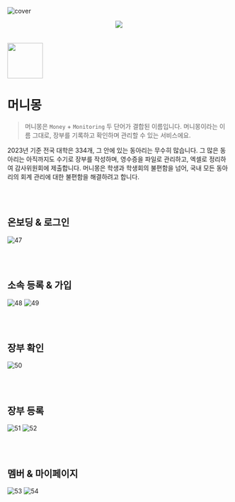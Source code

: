 ![cover](https://github.com/MONEYMONG/Android-Moneymong/assets/64366488/d8d0ddcd-3eae-453d-87d0-b9138353fb71)
<div align="center">
  <a href="https://github.com/MONEYMONG/Android-Moneymong/graphs/contributors">
    <img src="https://contrib.rocks/image?repo=MONEYMONG/Android-Moneymong" />
  </a>
</div>

<br>
</br>

<img style="width:80px;height:80px;" src="https://github.com/MONEYMONG/Android-Moneymong/assets/64366488/f7a089d8-f593-42b8-8f15-406cf061e3d5"/>

# 머니몽
> 머니몽은 `Money` + `Monitoring` 두 단어가 결합된 이름입니다. 머니몽이라는 이름 그대로, 장부를 기록하고 확인하며 관리할 수 있는 서비스에요.

2023년 기준 전국 대학은 334개, 그 안에 있는 동아리는 무수히 많습니다. 그 많은 동아리는 아직까지도 수기로 장부를 작성하며, 영수증을 파일로 관리하고,
엑셀로 정리하여 감사위원회에 제출합니다. 머니몽은 학생과 학생회의 불편함을 넘어, 국내 모든 동아리의 회계 관리에 대한 불편함을 해결하려고 합니다.

<br>
</br>

## 온보딩 & 로그인
![47](https://github.com/MONEYMONG/Android-Moneymong/assets/64366488/7307d8ae-cf69-45ff-8d8c-57cbd71002b6)

<br>
</br>

## 소속 등록 & 가입
![48](https://github.com/MONEYMONG/Android-Moneymong/assets/64366488/8e1c9750-53ba-4300-bb14-2daf57cd0931)
![49](https://github.com/MONEYMONG/Android-Moneymong/assets/64366488/a246e125-290b-4ac5-9b0a-7f3b00b0d3c5)

<br>
</br>

## 장부 확인
![50](https://github.com/MONEYMONG/Android-Moneymong/assets/64366488/bfcb6e1d-1018-4741-8d32-fd44b39b2545)

<br>
</br>

## 장부 등록
![51](https://github.com/MONEYMONG/Android-Moneymong/assets/64366488/57d6b7a9-4088-4f3c-90b6-8fbfc827a21c)
![52](https://github.com/MONEYMONG/Android-Moneymong/assets/64366488/274245ce-fc7b-4df7-ad12-f19ca6d75216)

<br>
</br>

## 멤버 & 마이페이지
![53](https://github.com/MONEYMONG/Android-Moneymong/assets/64366488/ad0c3373-2e78-498d-865e-91d4cb2c89e4)
![54](https://github.com/MONEYMONG/Android-Moneymong/assets/64366488/3c6c57ea-a9de-4b43-a4ef-a4990e784319)
